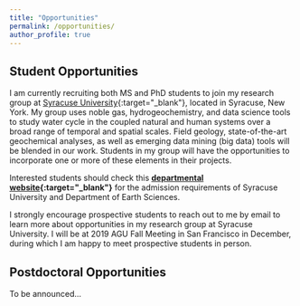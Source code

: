 ```yaml
---
title: "Opportunities"
permalink: /opportunities/
author_profile: true
---
```


## Student Opportunities

I am currently recruiting both MS and PhD students to join my research group at [Syracuse University](http://thecollege.syr.edu/people/faculty/pages/ear/Wen-Tao.html){:target="_blank"}, located in Syracuse, New York. My group uses noble gas, hydrogeochemistry, and data science tools to study water cycle in the coupled natural and human systems over a broad range of temporal and spatial scales. Field geology, state-of-the-art geochemical analyses, as well as emerging data mining (big data) tools will be blended in our work. Students in my group will have the opportunities to incorporate one or more of these elements in their projects.

Interested students should check this **[departmental website](http://earthsciences.syr.edu/academics/g-program.html){:target="_blank"}** for the admission requirements of Syracuse University and Department of Earth Sciences.

I strongly encourage prospective students to reach out to me by email to learn more about opportunities in my research group at Syracuse University. I will be at 2019 AGU Fall Meeting in San Francisco in December, during which I am happy to meet prospective students in person.

## Postdoctoral Opportunities

To be announced...
